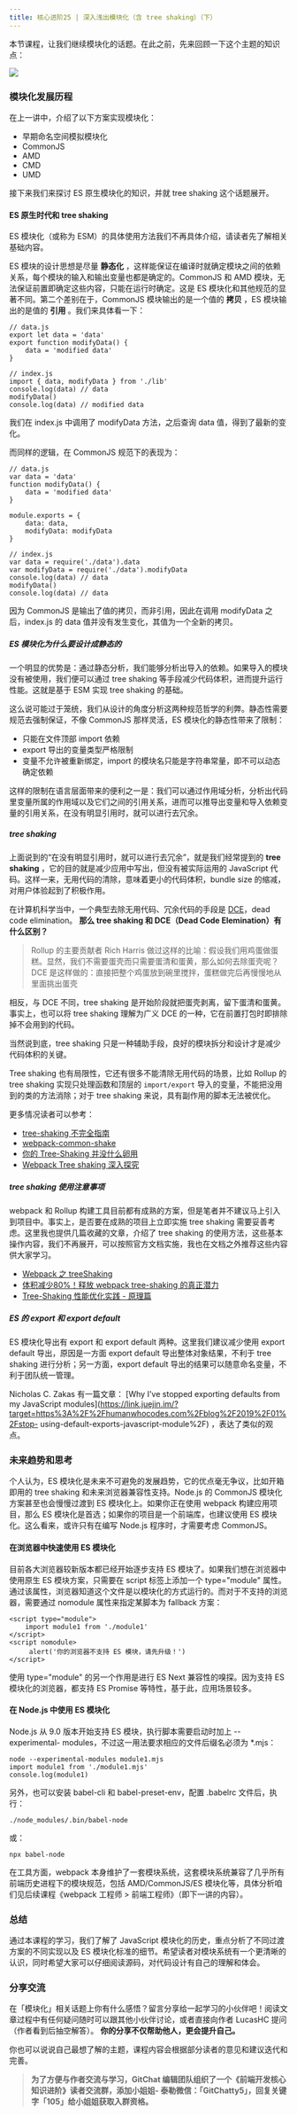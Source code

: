 ```yaml
---
title: 核心进阶25 | 深入浅出模块化（含 tree shaking）（下）
---
```


本节课程，让我们继续模块化的话题。在此之前，先来回顾一下这个主题的知识点：

![](https://images.gitbook.cn/863babe0-4edc-11e9-8044-3de24c2bc492)

### 模块化发展历程

在上一讲中，介绍了以下方案实现模块化：

  * 早期命名空间模拟模块化
  * CommonJS
  * AMD
  * CMD
  * UMD

接下来我们来探讨 ES 原生模块化的知识，并就 tree shaking 这个话题展开。

#### ES 原生时代和 tree shaking

ES 模块化（或称为 ESM）的具体使用方法我们不再具体介绍，请读者先了解相关基础内容。

ES 模块的设计思想是尽量 **静态化** ，这样能保证在编译时就确定模块之间的依赖关系，每个模块的输入和输出变量也都是确定的。CommonJS 和 AMD
模块，无法保证前置即确定这些内容，只能在运行时确定。这是 ES 模块化和其他规范的显著不同。第二个差别在于，CommonJS 模块输出的是一个值的
**拷贝** ，ES 模块输出的是值的 **引用** 。我们来具体看一下：

    
    
    // data.js
    export let data = 'data'
    export function modifyData() {
        data = 'modified data'
    }
    
    // index.js
    import { data, modifyData } from './lib'
    console.log(data) // data
    modifyData()
    console.log(data) // modified data
    

我们在 index.js 中调用了 modifyData 方法，之后查询 data 值，得到了最新的变化。

而同样的逻辑，在 CommonJS 规范下的表现为：

    
    
    // data.js
    var data = 'data'
    function modifyData() {
        data = 'modified data'
    }
    
    module.exports = {
        data: data,
        modifyData: modifyData
    }
    
    // index.js
    var data = require('./data').data
    var modifyData = require('./data').modifyData
    console.log(data) // data
    modifyData()
    console.log(data) // data
    

因为 CommonJS 是输出了值的拷贝，而非引用，因此在调用 modifyData 之后，index.js 的 data
值并没有发生变化，其值为一个全新的拷贝。

##### **ES 模块化为什么要设计成静态的**

一个明显的优势是：通过静态分析，我们能够分析出导入的依赖。如果导入的模块没有被使用，我们便可以通过 tree shaking
等手段减少代码体积，进而提升运行性能。这就是基于 ESM 实现 tree shaking 的基础。

这么说可能过于笼统，我们从设计的角度分析这两种规范哲学的利弊。静态性需要规范去强制保证，不像 CommonJS 那样灵活，ES 模块化的静态性带来了限制：

  * 只能在文件顶部 import 依赖
  * export 导出的变量类型严格限制
  * 变量不允许被重新绑定，import 的模块名只能是字符串常量，即不可以动态确定依赖

这样的限制在语言层面带来的便利之一是：我们可以通过作用域分析，分析出代码里变量所属的作用域以及它们之间的引用关系，进而可以推导出变量和导入依赖变量的引用关系，在没有明显引用时，就可以进行去冗余。

##### **tree shaking**

上面说到的“在没有明显引用时，就可以进行去冗余”，就是我们经常提到的 **tree shaking** ，它的目的就是减少应用中写出，但没有被实际运用的
JavaScript 代码。这样一来，无用代码的清除，意味着更小的代码体积，bundle size 的缩减，对用户体验起到了积极作用。

在计算机科学当中，一个典型去除无用代码、冗余代码的手段是
[DCE](https://en.wikipedia.org/wiki/Dead_code_elimination)，dead code
elimination。 **那么 tree shaking 和 DCE（Dead Code Elemination）有什么区别？**

> Rollup 的主要贡献者 Rich Harris
> 做过这样的比喻：假设我们用鸡蛋做蛋糕。显然，我们不需要蛋壳而只需要蛋清和蛋黄，那么如何去除蛋壳呢？DCE
> 是这样做的：直接把整个鸡蛋放到碗里搅拌，蛋糕做完后再慢慢地从里面挑出蛋壳

相反，与 DCE 不同，tree shaking 是开始阶段就把蛋壳剥离，留下蛋清和蛋黄。事实上，也可以将 tree shaking 理解为广义 DCE
的一种，它在前置打包时即排除掉不会用到的代码。

当然说到底，tree shaking 只是一种辅助手段，良好的模块拆分和设计才是减少代码体积的关键。

Tree shaking 也有局限性，它还有很多不能清除无用代码的场景，比如 Rollup 的 tree shaking 实现只处理函数和顶层的
`import/export` 导入的变量，不能把没用到的类的方法消除；对于 tree shaking 来说，具有副作用的脚本无法被优化。

更多情况读者可以参考：

  * [tree-shaking 不完全指南](https://juejin.im/post/5a64724df265da3e5a575d65)
  * [webpack-common-shake](https://github.com/indutny/webpack-common-shake#limitations)
  * [你的 Tree-Shaking 并没什么卵用](https://juejin.im/post/5a5652d8f265da3e497ff3de)
  * [Webpack Tree shaking 深入探究](https://juejin.im/post/5bb8ef58f265da0a972e3434)

##### **tree shaking 使用注意事项**

webpack 和 Rollup 构建工具目前都有成熟的方案，但是笔者并不建议马上引入到项目中。事实上，是否要在成熟的项目上立即实施 tree
shaking 需要妥善考虑。这里我也提供几篇收藏的文章，介绍了 tree shaking
的使用方法，这些基本操作内容，我们不再展开，可以按照官方文档实施，我也在文档之外推荐这些内容供大家学习。

  * [Webpack 之 treeShaking](https://mp.weixin.qq.com/s/Y4v7tAWUeDNs_FWpUnKmAw)
  * [体积减少80%！释放 webpack tree-shaking 的真正潜力](https://juejin.im/post/5b8ce49df265da438151b468)
  * [Tree-Shaking 性能优化实践 - 原理篇](https://juejin.im/post/5a4dc842518825698e7279a9)

##### ES 的 export 和 export default

ES 模块化导出有 export 和 export default 两种。这里我们建议减少使用 export default 导出，原因是一方面
export default 导出整体对象结果，不利于 tree shaking 进行分析；另一方面，export default
导出的结果可以随意命名变量，不利于团队统一管理。

Nicholas C. Zakas 有一篇文章： [Why I've stopped exporting defaults from my
JavaScript
modules](https://link.juejin.im/?target=https%3A%2F%2Fhumanwhocodes.com%2Fblog%2F2019%2F01%2Fstop-
using-default-exports-javascript-module%2F) ，表达了类似的观点。

### 未来趋势和思考

个人认为，ES 模块化是未来不可避免的发展趋势，它的优点毫无争议，比如开箱即用的 tree shaking 和未来浏览器兼容性支持。Node.js 的
CommonJS 模块化方案甚至也会慢慢过渡到 ES 模块化上。如果你正在使用 webpack 构建应用项目，那么 ES
模块化是首选；如果你的项目是一个前端库，也建议使用 ES 模块化。这么看来，或许只有在编写 Node.js 程序时，才需要考虑 CommonJS。

#### 在浏览器中快速使用 ES 模块化

目前各大浏览器较新版本都已经开始逐步支持 ES 模块了。如果我们想在浏览器中使用原生 ES 模块方案，只需要在 script 标签上添加一个
type="module" 属性。通过该属性，浏览器知道这个文件是以模块化的方式运行的。而对于不支持的浏览器，需要通过 nomodule 属性来指定某脚本为
fallback 方案：

    
    
    <script type="module">
        import module1 from './module1'
    </script>
    <script nomodule>
         alert('你的浏览器不支持 ES 模块，请先升级！')
    </script>
    

使用 type="module" 的另一个作用是进行 ES Next 兼容性的嗅探。因为支持 ES 模块化的浏览器，都支持 ES Promise
等特性，基于此，应用场景较多。

#### 在 Node.js 中使用 ES 模块化

Node.js 从 9.0 版本开始支持 ES 模块，执行脚本需要启动时加上 --experimental-
modules，不过这一用法要求相应的文件后缀名必须为 *.mjs：

    
    
    node --experimental-modules module1.mjs
    import module1 from './module1.mjs'
    console.log(module1)
    

另外，也可以安装 babel-cli 和 babel-preset-env，配置 .babelrc 文件后，执行：

    
    
    ./node_modules/.bin/babel-node 
    

或：

    
    
    npx babel-node 
    

在工具方面，webpack 本身维护了一套模块系统，这套模块系统兼容了几乎所有前端历史进程下的模块规范，包括 AMD/CommonJS/ES
模块化等，具体分析咱们见后续课程《webpack 工程师 > 前端工程师》（即下一讲的内容）。

### 总结

通过本课程的学习，我们了解了 JavaScript 模块化的历史，重点分析了不同过渡方案的不同实现以及 ES
模块化标准的细节。希望读者对模块系统有一个更清晰的认识，同时希望大家可以仔细阅读源码，对代码设计有自己的理解和体会。

### 分享交流

在「模块化」相关话题上你有什么感悟？留言分享给一起学习的小伙伴吧！阅读文章过程中有任何疑问随时可以跟其他小伙伴讨论，或者直接向作者 LucasHC
提问（作者看到后抽空解答）。 **你的分享不仅帮助他人，更会提升自己。**

你也可以说说自己最想了解的主题，课程内容会根据部分读者的意见和建议迭代和完善。

> **为了方便与作者交流与学习，GitChat 编辑团队组织了一个《前端开发核心知识进阶》读者交流群，添加小姐姐-
> 泰勒微信：「GitChatty5」，回复关键字「105」给小姐姐获取入群资格。**


